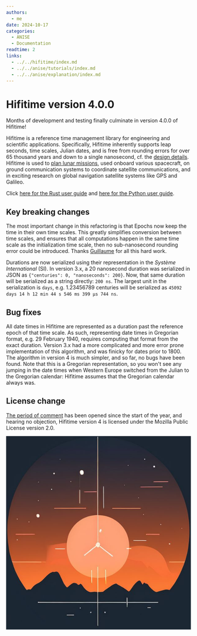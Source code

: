 ```yaml
---
authors:
  - me
date: 2024-10-17
categories:
  - ANISE
  - Documentation
readtime: 2
links:
  - ../../hifitime/index.md
  - ../../anise/tutorials/index.md
  - ../../anise/explanation/index.md
---
```


# Hifitime version 4.0.0

Months of development and testing finally culminate in version 4.0.0 of Hifitime!

Hifitime is a reference time management library for engineering and scientific applications. Specifically, Hifitime inherently supports leap seconds, time scales, Julian dates, and is free from rounding errors for over 65 thousand years and down to a single nanosecond, cf. the [design details](../../hifitime/design.md). Hifitime is used to [plan lunar missions](https://fireflyspace.com/missions/blue-ghost-mission-1/), used onboard various spacecraft, on ground communication systems to coordinate satellite communications, and in exciting research on global navigation satellite systems like GPS and Galileo.

Click [here for the Rust user guide](../../hifitime/rust.md) and [here for the Python user guide](../../hifitime/python.md).

## Key breaking changes

The most important change in this refactoring is that Epochs now keep the time in their own time scales. This greatly simplifies conversion between time scales, and ensures that all computations happen in the same time scale as the initialization time scale, then no sub-nanosecond rounding error could be introduced. Thanks [Guillaume](https://github.com/gwbres) for all this hard work.

Durations are now serialized using their representation in the _Système International_ (SI). In version 3.x, a 20 nanosecond duration was serialized in JSON as `{"centuries": 0, "nanoseconds": 200}`. Now, that same duration will be serialized as a string directly: `200 ns`. The largest unit in the serialization is `days`, e.g. 1.23456789 centuries will be serialized as `45092 days 14 h 12 min 44 s 546 ms 399 μs 744 ns`.

## Bug fixes

All date times in Hifitime are represented as a duration past the reference epoch of that time scale. As such, representing date times in Gregorian format, e.g. 29 February 1940, requires computing that format from the exact duration. Version 3.x had a more complicated and more error prone implementation of this algorithm, and was finicky for dates prior to 1800. The algorithm in version 4 is much simpler, and so far, no bugs have been found. Note that this is a Gregorian representation, so you won't see any jumping in the date times when Western Europe switched from the Julian to the Gregorian calendar: Hifitime assumes that the Gregorian calendar always was.

## License change

[The period of comment](https://github.com/nyx-space/hifitime/discussions/274) has been opened since the start of the year, and hearing no objection, Hifitime version 4 is licensed under the Mozilla Public License version 2.0.

![blog-post-image](../../assets/hifitime.jpg)
